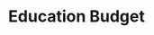 ---
featimg: /assets/images/benefits/education.svg
title: Education Budget
description: We pay for you to travel, train & grow, no strings attached
weight: 7
---